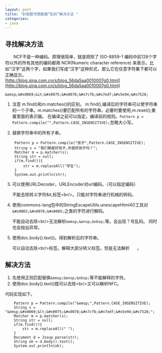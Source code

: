 ```yaml
---
layout: post
title: "趴取图书馆数据“乱码”解决方法 "
categories:
- java
---
```


## 寻找解决方法 ##
&emsp;&emsp;NCF不是一种编码。原理很简单，就是把除了 ISO-8859-1 编码中前128个字符以外的所有其他的编码都用 NCR(Numeric character reference) 来表示。比如“汉字”这两个字，如果我们写成“&#27721;&#23383;”这种形式，那么它在任意字符集下都可以正确显示。<br/>
[http://blog.sina.com.cn/s/blog_56da5aa0010007g0.html](http://blog.sina.com.cn/s/blog_56da5aa0010007g0.html)

	&emsp;&#x0069;&it;&#x0075;&#x0078;&#x7cfb;&#x7edf;&#x5e94;&#x7528;
1. 注意 m.find()和m.matches()的区别。
	m.find(),编译后的字符串可以使字符串的一个子串。m.matches()要匹配所有的字符串。必要时要使用,m.reset();重置里面的表识器。 在编译之前可以指定，编译前的规则。`Pattern p = Pattern.compile("",Pattern.CASE_INSENSITIVE);`忽略大小写。
3. 替换字符串中的所有子串。

		Pattern p = Pattern.compile("孩子",Pattern.CASE_INSENSITIVE);
		String s = "我们都是好孩子,你是好孩子吗？";
		Matcher m = p.matcher(s);
		String str = null;
		if(m.find()){
			str = m.replaceAll("学生");
		}
		System.out.println(str);

4. 可以使用URLDecoder，URLEncoder对url编码。（可以指定编码）

	不能去除转义字符&amp;it,标签&lt;br/&gt;。只能对字符串进行机械的转码。
5. 使用commons-lang包中的StringEscapeUtils.unescapeHtml4()工具对`&#x0065;&#x0076;&#x0065;`之类的字符进行解码。

	不能自动去除&lt;br/&gt;无法解析`&emsp;&ensp;&nbsp;`等。会出现？号乱码。
	同时也会抛出异常。
6. 使用doc.body().text()。得到解析后的字符串。

	可以自动去除&lt;br/&gt;标签。解释大部分转义标签。但是无法解析&emsp;&ensp;&nbsp;。


## 解决方法 ##

1. 先使用正则匹配替换`&emsp;&ensp;&nbsp;`等不能解释的字符。
2. 使用doc.body().text()既可以去除&lt;br/&gt;又可以解析NFC。

代码实现如下。


		Pattern p = Pattern.compile("&emsp;",Pattern.CASE_INSENSITIVE);
		String s = "&emsp;&#x0069;&lt;&#x0075;&#x0078;&#x7cfb;&#x7edf;&#x5e94;&#x7528;";
		Matcher m = p.matcher(s);
		String str = null;
		if(m.find()){
			str = m.replaceAll(" ");
		}
		Document d = Jsoup.parse(str);
		String ok = d.body().text();
		System.out.println(ok);